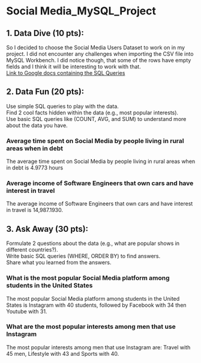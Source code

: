 # Social Media_MySQL_Project 

<h2>1. Data Dive (10 pts):</h2>

So I decided to choose the Social Media Users Dataset to work on in my project. I did not encounter any challenges when importing the CSV file into MySQL Workbench. I did notice though, that some of the rows have empty fields and I think it will be interesting to work with that.<br>
<a href='https://docs.google.com/document/d/1JXnDeebj4ZgFVZ-LHA54-L62VKYUQ8nezWuF9QcHF2c/edit?usp=sharing'>Link to Google docs containing the SQL Queries</a>


<h2>2. Data Fun (20 pts):</h2>

Use simple SQL queries to play with the data.<br>
Find 2 cool facts hidden within the data (e.g., most popular interests).<br>
Use basic SQL queries like (COUNT, AVG, and SUM) to understand more about the data you have.

<h3>Average time spent on Social Media by people living in rural areas when in debt</h3>
The average time spent on Social Media by people living in rural areas when in debt is 4.9773 hours

<h3>Average income of Software Engineers that own cars and have interest in travel</h3>
The average income of Software Engineers that own cars and have interest in travel is 14,987.1930.

<h2>3. Ask Away (30 pts):</h2>

Formulate 2 questions about the data (e.g., what are popular shows in different countries?).<br>
Write basic SQL queries (WHERE, ORDER BY) to find answers.<br>
Share what you learned from the answers.

<h3>What is the most popular Social Media platform among students in the United States</h3>
The most popular Social Media platform among students in the United States is Instagram with 40 students, followed by Facebook with 34 then Youtube with 31.

<h3>What are the most popular interests among men that use Instagram </h3>
The most popular interests among men that use Instagram are: Travel with 45 men, Lifestyle with 43 and Sports with 40.
